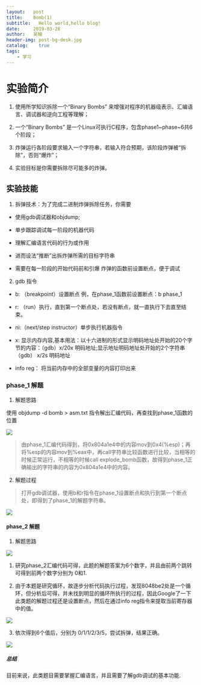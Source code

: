 ```yaml
---
layout:   post
title:    Bomb(1)
subtitle:   Hello world,hello blog!
date:     2019-03-28
author:   吴柚
header-img: post-bg-desk.jpg
catalog:    true
tags:
    - 学习
---
```


# 实验简介

1. 使用所学知识拆除一个“Binary Bombs” 来增强对程序的机器级表示、汇编语言、调试器和逆向工程等理解；

2. 一个“Binary Bombs” 是一个Linux可执行C程序，包含phase1~phase~6共6个阶段；

3. 炸弹运行各阶段要求输入一个字符串，若输入符合预期，该阶段炸弹被“拆除”，否则“爆炸”；

4. 实验目标是你需要拆除尽可能多的炸弹。

## 实验技能
1. 拆弹技术：为了完成二进制炸弹拆除任务，你需要

* 使用gdb调试器和objdump;

* 单步跟踪调试每一阶段的机器代码

* 理解汇编语言代码的行为或作用

* 进而设法“推断”出拆炸弹所需的目标字符串

* 需要在每一阶段的开始代码前和引爆 炸弹的函数前设置断点，便于调试

2. gdb 指令

* b: （breakpoint）设置断点 例，在phase_1函数前设置断点：b phase_1

* r: （run）执行，直到第一个断点处，若没有断点，就一直执行下去直至结束。
        
* ni:（next/step instructor）单步执行机器指令
        
* x: 显示内存内容,基本用法：以十六进制的形式显示明码地址处开始的20个字节的内容：（gdb）x/20x 明码地址;显示地址明码地址处开始的2个字符串 （gdb） x/2s 明码地址

* info reg： 将当前内存中的全部变量的内容打印出来

### phase_1 解题

1. 解题思路

使用 objdump -d bomb > asm.txt 指令解出汇编代码，再查找到phase_1函数的位置

![](https://i.loli.net/2019/03/28/5c9cdc080d398.png)

> 由phase_1汇编代码得到，将0x804a1e4中的内容mov到0x4(%esp)；再将%esp的内容mov到%eax中，再call字符串比较函数进行比较，当相等的时候正常运行，不相等的时候call explode_bomb函数，故得到phase_1正确输出的字符串的内容为0x804a1e4中的内容。

2. 解题过程

> 打开gdb调试器，使用b和r指令在phase_1设置断点和执行到第一个断点处，即得到了phase_1的解题字符串。

![](https://i.loli.net/2019/03/28/5c9cdc08b5f06.png)

#### phase_2 解题

1. 解题思路

![](https://i.loli.net/2019/03/28/5c9cdc09e6e16.png)

1. 研究phase_2汇编代码可得，此题的解题答案为6个数字，并且由前两个跳转可得到前两个数字分别为 0和1.

2. 由于本题是研究循环，故逐步分析代码执行过程，发现8048be2处是一个循环，但分析后可得，并未找到明显的循环所执行的过程，因此Google了一下此类题的解题过程还是设置断点，然后在通过info reg指令来提取当前寄存器中的值。

![](https://i.loli.net/2019/03/28/5c9cdc0955f58.png)

3. 依次得到6个值后，分别为 0/1/1/2/3/5，尝试拆弹，结果正确。

![](https://i.loli.net/2019/03/28/5c9cdc0a67188.png)

##### 总结

目前来说，此类题目需要掌握汇编语言，并且需要了解gdb调试的基本功能.
